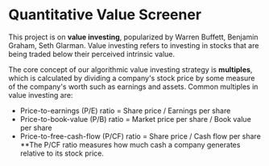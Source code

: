 # Quantitative Value Screener

This project is on **value investing**, popularized by Warren Buffett, Benjamin Graham, Seth Glarman. Value investing refers to investing in stocks that are being traded below their perceived intrinsic value.

The core concept of our algorithmic value investing strategy is **multiples**, which is calculated by dividing a company's stock price by some measure of the company's worth such as earnings and assets. Common multiples in value investing are:
- Price-to-earnings (P/E) ratio = Share price / Earnings per share
- Price-to-book-value (P/B) ratio = Market price per share / Book value per share
- Price-to-free-cash-flow (P/CF) ratio = Share price / Cash flow per share
**The P/CF ratio measures how much cash a company generates relative to its stock price.
